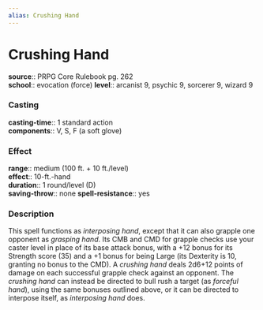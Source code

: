 ```yaml
---
alias: Crushing Hand
---
```


# Crushing Hand 

**source**:: PRPG Core Rulebook pg. 262  
**school**:: evocation (force)
**level**:: arcanist 9, psychic 9, sorcerer 9, wizard 9

### Casting 

**casting-time**:: 1 standard action  
**components**:: V, S, F (a soft glove)

### Effect 

**range**:: medium (100 ft. + 10 ft./level)  
**effect**:: 10-ft.-hand  
**duration**:: 1 round/level (D)  
**saving-throw**:: none
**spell-resistance**:: yes

### Description 

This spell functions as *interposing hand*, except that it can also grapple one opponent as *grasping hand*. Its CMB and CMD for grapple checks use your caster level in place of its base attack bonus, with a +12 bonus for its Strength score (35) and a +1 bonus for being Large (its Dexterity is 10, granting no bonus to the CMD). A *crushing hand* deals 2d6+12 points of damage on each successful grapple check against an opponent. The *crushing hand* can instead be directed to bull rush a target (as *forceful hand*), using the same bonuses outlined above, or it can be directed to interpose itself, as *interposing hand* does.
